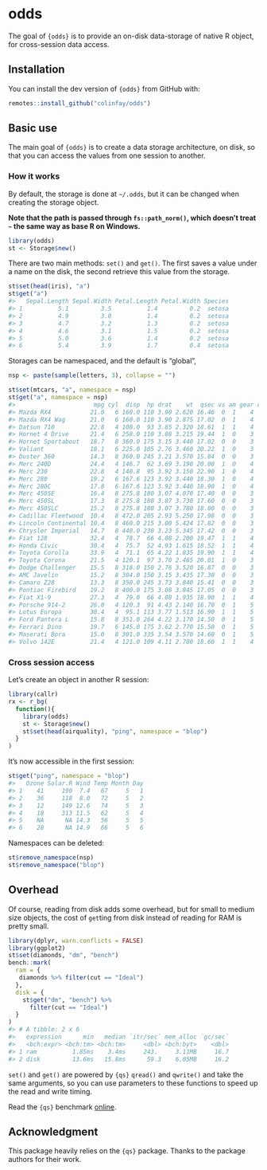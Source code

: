 
<!-- README.md is generated from README.Rmd. Please edit that file -->

# odds

<!-- badges: start -->

<!-- badges: end -->

The goal of `{odds}` is to provide an on-disk data-storage of native R
object, for cross-session data access.

## Installation

You can install the dev version of `{odds}` from GitHub with:

``` r
remotes::install_github("colinfay/odds")
```

## Basic use

The main goal of `{odds}` is to create a data storage architecture, on
disk, so that you can access the values from one session to another.

### How it works

By default, the storage is done at `~/.odds`, but it can be changed when
creating the storage object.

**Note that the path is passed through `fs::path_norm()`, which doesn’t
treat `~` the same way as base R on Windows.**

``` r
library(odds)
st <- Storage$new()
```

There are two main methods: `set()` and `get()`. The first saves a value
under a name on the disk, the second retrieve this value from the
storage.

``` r
st$set(head(iris), "a")
st$get("a")
#>   Sepal.Length Sepal.Width Petal.Length Petal.Width Species
#> 1          5.1         3.5          1.4         0.2  setosa
#> 2          4.9         3.0          1.4         0.2  setosa
#> 3          4.7         3.2          1.3         0.2  setosa
#> 4          4.6         3.1          1.5         0.2  setosa
#> 5          5.0         3.6          1.4         0.2  setosa
#> 6          5.4         3.9          1.7         0.4  setosa
```

Storages can be namespaced, and the default is “global”,

``` r
nsp <- paste(sample(letters, 3), collapse = "")

st$set(mtcars, "a", namespace = nsp)
st$get("a", namespace = nsp)
#>                      mpg cyl  disp  hp drat    wt  qsec vs am gear carb
#> Mazda RX4           21.0   6 160.0 110 3.90 2.620 16.46  0  1    4    4
#> Mazda RX4 Wag       21.0   6 160.0 110 3.90 2.875 17.02  0  1    4    4
#> Datsun 710          22.8   4 108.0  93 3.85 2.320 18.61  1  1    4    1
#> Hornet 4 Drive      21.4   6 258.0 110 3.08 3.215 19.44  1  0    3    1
#> Hornet Sportabout   18.7   8 360.0 175 3.15 3.440 17.02  0  0    3    2
#> Valiant             18.1   6 225.0 105 2.76 3.460 20.22  1  0    3    1
#> Duster 360          14.3   8 360.0 245 3.21 3.570 15.84  0  0    3    4
#> Merc 240D           24.4   4 146.7  62 3.69 3.190 20.00  1  0    4    2
#> Merc 230            22.8   4 140.8  95 3.92 3.150 22.90  1  0    4    2
#> Merc 280            19.2   6 167.6 123 3.92 3.440 18.30  1  0    4    4
#> Merc 280C           17.8   6 167.6 123 3.92 3.440 18.90  1  0    4    4
#> Merc 450SE          16.4   8 275.8 180 3.07 4.070 17.40  0  0    3    3
#> Merc 450SL          17.3   8 275.8 180 3.07 3.730 17.60  0  0    3    3
#> Merc 450SLC         15.2   8 275.8 180 3.07 3.780 18.00  0  0    3    3
#> Cadillac Fleetwood  10.4   8 472.0 205 2.93 5.250 17.98  0  0    3    4
#> Lincoln Continental 10.4   8 460.0 215 3.00 5.424 17.82  0  0    3    4
#> Chrysler Imperial   14.7   8 440.0 230 3.23 5.345 17.42  0  0    3    4
#> Fiat 128            32.4   4  78.7  66 4.08 2.200 19.47  1  1    4    1
#> Honda Civic         30.4   4  75.7  52 4.93 1.615 18.52  1  1    4    2
#> Toyota Corolla      33.9   4  71.1  65 4.22 1.835 19.90  1  1    4    1
#> Toyota Corona       21.5   4 120.1  97 3.70 2.465 20.01  1  0    3    1
#> Dodge Challenger    15.5   8 318.0 150 2.76 3.520 16.87  0  0    3    2
#> AMC Javelin         15.2   8 304.0 150 3.15 3.435 17.30  0  0    3    2
#> Camaro Z28          13.3   8 350.0 245 3.73 3.840 15.41  0  0    3    4
#> Pontiac Firebird    19.2   8 400.0 175 3.08 3.845 17.05  0  0    3    2
#> Fiat X1-9           27.3   4  79.0  66 4.08 1.935 18.90  1  1    4    1
#> Porsche 914-2       26.0   4 120.3  91 4.43 2.140 16.70  0  1    5    2
#> Lotus Europa        30.4   4  95.1 113 3.77 1.513 16.90  1  1    5    2
#> Ford Pantera L      15.8   8 351.0 264 4.22 3.170 14.50  0  1    5    4
#> Ferrari Dino        19.7   6 145.0 175 3.62 2.770 15.50  0  1    5    6
#> Maserati Bora       15.0   8 301.0 335 3.54 3.570 14.60  0  1    5    8
#> Volvo 142E          21.4   4 121.0 109 4.11 2.780 18.60  1  1    4    2
```

### Cross session access

Let’s create an object in another R session:

``` r
library(callr)
rx <- r_bg(
  function(){
    library(odds)
    st <- Storage$new()
    st$set(head(airquality), "ping", namespace = "blop")
  }
)
```

It’s now accessible in the first session:

``` r
st$get("ping", namespace = "blop")
#>   Ozone Solar.R Wind Temp Month Day
#> 1    41     190  7.4   67     5   1
#> 2    36     118  8.0   72     5   2
#> 3    12     149 12.6   74     5   3
#> 4    18     313 11.5   62     5   4
#> 5    NA      NA 14.3   56     5   5
#> 6    28      NA 14.9   66     5   6
```

Namespaces can be deleted:

``` r
st$remove_namespace(nsp)
st$remove_namespace("blop")
```

## Overhead

Of course, reading from disk adds some overhead, but for small to medium
size objects, the cost of `get`ting from disk instead of reading for RAM
is pretty small.

``` r
library(dplyr, warn.conflicts = FALSE)
library(ggplot2)
st$set(diamonds, "dm", "bench")
bench::mark(
  ram = {
   diamonds %>% filter(cut == "Ideal")
  }, 
  disk = {
    st$get("dm", "bench") %>% 
      filter(cut == "Ideal")
  }
)
#> # A tibble: 2 x 6
#>   expression      min   median `itr/sec` mem_alloc `gc/sec`
#>   <bch:expr> <bch:tm> <bch:tm>     <dbl> <bch:byt>    <dbl>
#> 1 ram          1.85ms    3.4ms     243.     3.11MB     16.7
#> 2 disk         13.6ms   15.8ms      59.3    6.05MB     16.2
```

`set()` and `get()` are powered by `{qs}` `qread()` and `qwrite()` and
take the same arguments, so you can use parameters to these functions to
speed up the read and write timing.

Read the `{qs}` benchmark
[online](https://github.com/traversc/qs#summary-table).

## Acknowledgment

This package heavily relies on the `{qs}` package. Thanks to the package
authors for their work.
